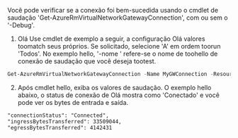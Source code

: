 Você pode verificar se a conexão foi bem-sucedida usando o cmdlet de saudação 'Get-AzureRmVirtualNetworkGatewayConnection', com ou sem o '-Debug'. 

1. Olá Use cmdlet de exemplo a seguir, a configuração Olá valores toomatch seus próprios. Se solicitado, selecione 'A' em ordem toorun 'Todos'. No exemplo hello, '-nome ' refere-se o nome de toohello de conexão de saudação que você deseja tootest.

  ```powershell
  Get-AzureRmVirtualNetworkGatewayConnection -Name MyGWConnection -ResourceGroupName MyRG
  ```
2. Após cmdlet hello, exiba os valores de saudação. O exemplo hello abaixo, o status de conexão de Olá mostra como 'Conectado' e você pode ver os bytes de entrada e saída.
   
  ```
  "connectionStatus": "Connected",
  "ingressBytesTransferred": 33509044,
  "egressBytesTransferred": 4142431
  ```